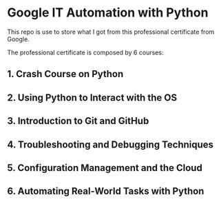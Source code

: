 # Google IT Automation with Python
This repo is use to store what I got from this professional certificate from Google. 

The professional certificate is composed by 6 courses:

## 1. Crash Course on Python

## 2. Using Python to Interact with the OS

## 3. Introduction to Git and GitHub

## 4. Troubleshooting and Debugging Techniques

## 5. Configuration Management and the Cloud

## 6. Automating Real-World Tasks with Python
